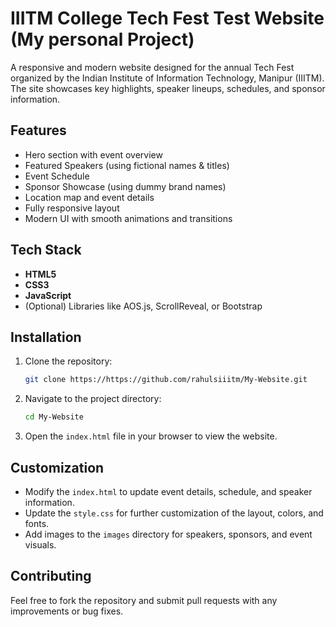 # IIITM College Tech Fest Test Website (My personal Project)

A responsive and modern website designed for the annual Tech Fest organized by the Indian Institute of Information Technology, Manipur (IIITM). The site showcases key highlights, speaker lineups, schedules, and sponsor information.

## Features

- Hero section with event overview
- Featured Speakers (using fictional names & titles)
- Event Schedule
- Sponsor Showcase (using dummy brand names)
- Location map and event details
- Fully responsive layout
- Modern UI with smooth animations and transitions

## Tech Stack

- **HTML5**
- **CSS3**
- **JavaScript**
- (Optional) Libraries like AOS.js, ScrollReveal, or Bootstrap

## Installation

1. Clone the repository:
    ```bash
    git clone https://https://github.com/rahulsiiitm/My-Website.git
    ```
2. Navigate to the project directory:
    ```bash
    cd My-Website
    ```
3. Open the `index.html` file in your browser to view the website.

## Customization

- Modify the `index.html` to update event details, schedule, and speaker information.
- Update the `style.css` for further customization of the layout, colors, and fonts.
- Add images to the `images` directory for speakers, sponsors, and event visuals.

## Contributing

Feel free to fork the repository and submit pull requests with any improvements or bug fixes. 
